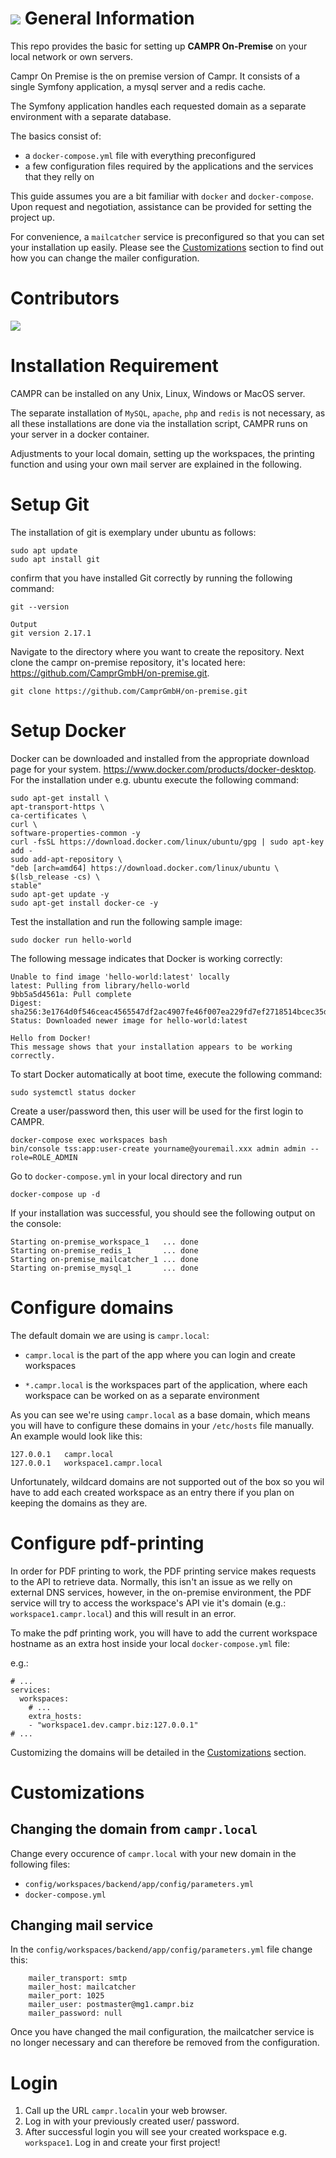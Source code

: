 ![](https://user-images.githubusercontent.com/63307779/81802868-240f7280-9517-11ea-92a6-546ac97988fe.png)
General Information
===================

This repo provides the basic for setting up **CAMPR On-Premise** on your local network or own servers.

Campr On Premise is the on premise version of Campr. It consists of a single Symfony application, a mysql server and a redis cache.

The Symfony application handles each requested domain as a separate environment with a separate database.


The basics consist of:
- a `docker-compose.yml` file with everything preconfigured
- a few configuration files required by the applications and the services that they relly on

This guide assumes you are a bit familiar with `docker` and `docker-compose`. Upon request and negotiation, assistance can be provided for setting the project up.

For convenience, a `mailcatcher` service is preconfigured so that you can set your installation up easily. Please see the [Customizations](#customizations) section to find out how you can change the mailer configuration.

# Contributors

<a href="https://github.com/CamprGmbH/campr/graphs/contributors">
  <img src="https://contributors-img.web.app/image?repo=CamprGmbH/campr" />
</a>

Installation Requirement
========================
CAMPR can be installed on any Unix, Linux, Windows or MacOS server.


The separate installation of `MySQL`, `apache`, `php` and `redis` is not necessary, as all these installations are done via the installation script, CAMPR runs on your server in a docker container.

Adjustments to your local domain, setting up the workspaces, the printing function and using your own mail server are explained in the following.


Setup Git
  ====
The installation of git is exemplary under ubuntu as follows:
```
sudo apt update
sudo apt install git
```
confirm that you have installed Git correctly by running the following command:
```
git --version
```
```
Output
git version 2.17.1
```

Navigate to the directory where you want to create the repository. Next clone the campr on-premise repository, it's located here: https://github.com/CamprGmbH/on-premise.git.
```
git clone https://github.com/CamprGmbH/on-premise.git
```

Setup Docker
=====
Docker can be downloaded and installed from the appropriate download page for your system. https://www.docker.com/products/docker-desktop. For the installation under e.g. ubuntu execute the following command:

```
sudo apt-get install \
apt-transport-https \
ca-certificates \
curl \
software-properties-common -y
curl -fsSL https://download.docker.com/linux/ubuntu/gpg | sudo apt-key add -
sudo add-apt-repository \
"deb [arch=amd64] https://download.docker.com/linux/ubuntu \
$(lsb_release -cs) \
stable"
sudo apt-get update -y
sudo apt-get install docker-ce -y
```

Test the installation and run the following sample image:
```
sudo docker run hello-world
```
The following message indicates that Docker is working correctly:
```
Unable to find image 'hello-world:latest' locally
latest: Pulling from library/hello-world
9bb5a5d4561a: Pull complete
Digest: sha256:3e1764d0f546ceac4565547df2ac4907fe46f007ea229fd7ef2718514bcec35d
Status: Downloaded newer image for hello-world:latest

Hello from Docker!
This message shows that your installation appears to be working correctly.
```

To start Docker automatically at boot time, execute the following command:
```
sudo systemctl status docker
```

Create a user/password then, this user will be used for the first login to CAMPR.
```
docker-compose exec workspaces bash
bin/console tss:app:user-create yourname@youremail.xxx admin admin --role=ROLE_ADMIN
```

Go to `docker-compose.yml` in your local directory and run
```
docker-compose up -d
```
If your installation was successful, you should see the following output on the console:
```
Starting on-premise_workspace_1   ... done
Starting on-premise_redis_1       ... done
Starting on-premise_mailcatcher_1 ... done
Starting on-premise_mysql_1       ... done  
```

Configure domains
=======

The default domain we are using is `campr.local`:
- `campr.local` is the part of the app where you can login and create workspaces

- `*.campr.local` is the workspaces part of the application, where each workspace can be worked on as a separate environment

As you can see we're using `campr.local` as a base domain, which means you will have to configure these domains in your `/etc/hosts` file manually. An example would look like this:

```
127.0.0.1   campr.local
127.0.0.1   workspace1.campr.local
```

Unfortunately, wildcard domains are not supported out of the box so you wil have to add each created workspace as an entry there if you plan on keeping the domains as they are.

Configure pdf-printing
======================

In order for PDF printing to work, the PDF printing service makes requests to the API to retrieve data. Normally, this isn't an issue as we relly on external DNS services, however, in the on-premise environment, the PDF service will try to access the workspace's API vie it's domain (e.g.: `workspace1.campr.local`) and this will result in an error.

To make the pdf printing work, you will have to add the current workspace hostname as an extra host inside your local
`docker-compose.yml` file:

e.g.:
```
# ...
services:
  workspaces:
    # ...
    extra_hosts:
    - "workspace1.dev.campr.biz:127.0.0.1"
# ...
```

Customizing the domains will be detailed in the [Customizations](#customizations) section.



Customizations
==============

Changing the domain from `campr.local`
--------------------------------------

Change every occurence of `campr.local` with your new domain in the following files:

- `config/workspaces/backend/app/config/parameters.yml`
- `docker-compose.yml`

Changing mail service
---------------------

In the `config/workspaces/backend/app/config/parameters.yml` file change this:

```
    mailer_transport: smtp
    mailer_host: mailcatcher
    mailer_port: 1025
    mailer_user: postmaster@mg1.campr.biz
    mailer_password: null
```

Once you have changed the mail configuration, the mailcatcher service is no longer necessary and can therefore be removed from the configuration.

Login
=====
1. Call up the URL `campr.local`in your web browser.
2. Log in with your previously created user/ password.
3. After successful login you will see your created workspace e.g. `workspace1`.
Log in and create your first project!
